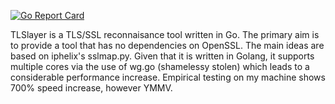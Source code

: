 [![Go Report Card](https://goreportcard.com/badge/github.com/thanasisk/TLSlayer)](https://goreportcard.com/report/github.com/thanasisk/TLSlayer)

TLSlayer is a TLS/SSL reconnaisance tool written in Go. The primary aim is to provide a tool that has no dependencies on OpenSSL. The main ideas are based on iphelix's sslmap.py. Given that it is written in Golang, it supports multiple cores via the use of wg.go (shamelessy stolen) which leads to a considerable performance increase.
Empirical testing on my machine shows 700% speed increase, however YMMV.



